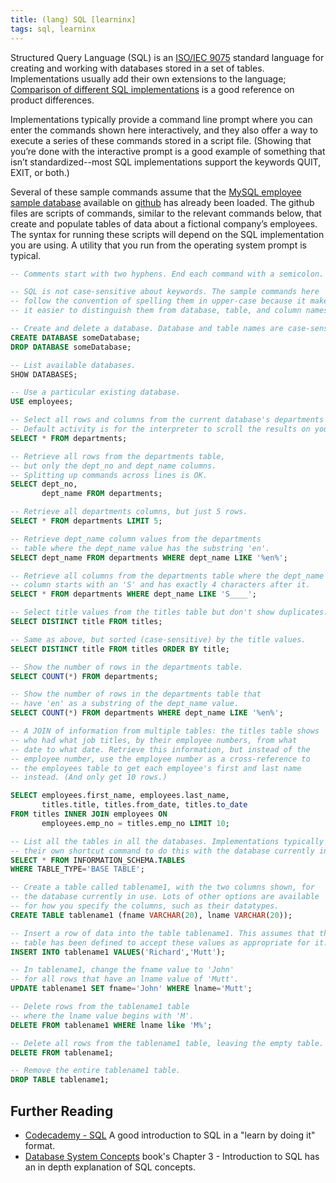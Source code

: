 ```yaml
---
title: (lang) SQL [learninx]
tags: sql, learninx
---
```


Structured Query Language (SQL) is an [ISO/IEC 9075](https://www.iso.org/standard/63555.html) standard language for creating and working with databases stored in a set of tables.
Implementations usually add their own extensions to the language; [Comparison of different SQL implementations](http://troels.arvin.dk/db/rdbms/) is a good reference on product differences.

Implementations typically provide a command line prompt where you can enter the commands shown here interactively, and they also offer a way to execute a series of these commands stored in a script file.
(Showing that you’re done with the interactive prompt is a good example of something that isn’t standardized--most SQL implementations support the keywords QUIT, EXIT, or both.)

Several of these sample commands assume that the [MySQL employee sample database](https://dev.mysql.com/doc/employee/en/) available on [github](https://github.com/datacharmer/test_db) has already been loaded.
The github files are scripts of commands, similar to the relevant commands below, that create and populate tables of data about a fictional company’s employees.
The syntax for running these scripts will depend on the SQL implementation you are using. A utility that you run from the operating system prompt is typical.
```sql
-- Comments start with two hyphens. End each command with a semicolon.

-- SQL is not case-sensitive about keywords. The sample commands here
-- follow the convention of spelling them in upper-case because it makes
-- it easier to distinguish them from database, table, and column names.

-- Create and delete a database. Database and table names are case-sensitive.
CREATE DATABASE someDatabase;
DROP DATABASE someDatabase;

-- List available databases.
SHOW DATABASES;

-- Use a particular existing database.
USE employees;

-- Select all rows and columns from the current database's departments table.
-- Default activity is for the interpreter to scroll the results on your screen.
SELECT * FROM departments;

-- Retrieve all rows from the departments table,
-- but only the dept_no and dept_name columns.
-- Splitting up commands across lines is OK.
SELECT dept_no,
       dept_name FROM departments;

-- Retrieve all departments columns, but just 5 rows.
SELECT * FROM departments LIMIT 5;

-- Retrieve dept_name column values from the departments
-- table where the dept_name value has the substring 'en'.
SELECT dept_name FROM departments WHERE dept_name LIKE '%en%';

-- Retrieve all columns from the departments table where the dept_name
-- column starts with an 'S' and has exactly 4 characters after it.
SELECT * FROM departments WHERE dept_name LIKE 'S____';

-- Select title values from the titles table but don't show duplicates.
SELECT DISTINCT title FROM titles;

-- Same as above, but sorted (case-sensitive) by the title values.
SELECT DISTINCT title FROM titles ORDER BY title;

-- Show the number of rows in the departments table.
SELECT COUNT(*) FROM departments;

-- Show the number of rows in the departments table that
-- have 'en' as a substring of the dept_name value.
SELECT COUNT(*) FROM departments WHERE dept_name LIKE '%en%';

-- A JOIN of information from multiple tables: the titles table shows
-- who had what job titles, by their employee numbers, from what
-- date to what date. Retrieve this information, but instead of the
-- employee number, use the employee number as a cross-reference to
-- the employees table to get each employee's first and last name
-- instead. (And only get 10 rows.)

SELECT employees.first_name, employees.last_name,
       titles.title, titles.from_date, titles.to_date
FROM titles INNER JOIN employees ON
       employees.emp_no = titles.emp_no LIMIT 10;

-- List all the tables in all the databases. Implementations typically provide
-- their own shortcut command to do this with the database currently in use.
SELECT * FROM INFORMATION_SCHEMA.TABLES
WHERE TABLE_TYPE='BASE TABLE';

-- Create a table called tablename1, with the two columns shown, for
-- the database currently in use. Lots of other options are available
-- for how you specify the columns, such as their datatypes.
CREATE TABLE tablename1 (fname VARCHAR(20), lname VARCHAR(20));

-- Insert a row of data into the table tablename1. This assumes that the
-- table has been defined to accept these values as appropriate for it.
INSERT INTO tablename1 VALUES('Richard','Mutt');

-- In tablename1, change the fname value to 'John'
-- for all rows that have an lname value of 'Mutt'.
UPDATE tablename1 SET fname='John' WHERE lname='Mutt';

-- Delete rows from the tablename1 table
-- where the lname value begins with 'M'.
DELETE FROM tablename1 WHERE lname like 'M%';

-- Delete all rows from the tablename1 table, leaving the empty table.
DELETE FROM tablename1;

-- Remove the entire tablename1 table.
DROP TABLE tablename1;
```

## Further Reading

* [Codecademy - SQL](https://www.codecademy.com/learn/learn-sql) A good introduction to SQL in a "learn by doing it" format.
* [Database System Concepts](https://www.db-book.com) book's Chapter 3 - Introduction to SQL has an in depth explanation of SQL concepts.
